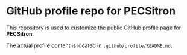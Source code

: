 # GitHub profile repo for PECSitron

This repository is used to customize the public GitHub profile page for **PECSitron**.

The actual profile content is located in `.github/profile/README.md`.
